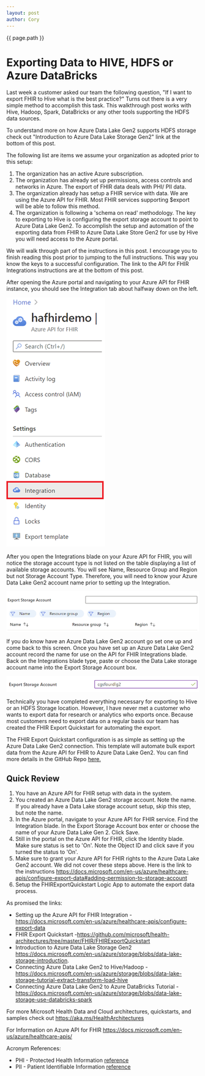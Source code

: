 ```yaml
---
layout: post
author: Cory
---
```


{{ page.path }}

# Exporting Data to HIVE, HDFS or Azure DataBricks

Last week a customer asked our team the following question, "If I want to export FHIR to Hive what is the best practice?" Turns out there is a very simple method to accomplish this task. This walkthrough post works with Hive, Hadoop, Spark, DataBricks or any other tools supporting the HDFS data sources.

To understand more on how Azure Data Lake Gen2 supports HDFS storage check out "Introduction to Azure Data Lake Storage Gen2" link at the bottom of this post.

The following list are items we assume your organization as adopted prior to this setup:

1. The organization has an active Azure subscription.
2. The organization has already set up permissions, access controls and networks in Azure. The export of FHIR data deals with PHI/ PII data.
3. The organization already has setup a FHIR service with data. We are using the Azure API for FHIR. Most FHIR services supporting $export will be able to follow this method.
4. The organization is following a 'schema on read' methodology.
The key to exporting to Hive is configuring the export storage account to point to Azure Data Lake Gen2. To accomplish the setup and automation of the exporting data from FHIR to Azure Data Lake Store Gen2 for use by Hive you will need access to the Azure portal.

We will walk through part of the instructions in this post. I encourage you to finish reading this post prior to jumping to the full instructions. This way you know the keys to a successful configuration. The link to the API for FHIR Integrations instructions are at the bottom of this post.

After opening the Azure portal and navigating to your Azure API for FHIR instance, you should see the Integration tab about halfway down on the left.

![FHIR Integration Button](../assets/images/IntegrationButtonHighlight.png)

After you open the Integrations blade on your Azure API for FHIR, you will notice the storage account type is not listed on the table displaying a list of available storage accounts. You will see Name, Resource Group and Region but not Storage Account Type. Therefore, you will need to know your Azure Data Lake Gen2 account name prior to setting up the Integration.

![FHIR Storage Account Type](../assets/images/FHIRExportStorageAccountType.png)

If you do know have an Azure Data Lake Gen2 account go set one up and come back to this screen. Once you have set up an Azure Data Lake Gen2 account record the name for use on the API for FHIR Integrations blade. Back on the Integrations blade type, paste or choose the Data Lake storage account name into the Export Storage Account box.

![FHIR Export Storage Box](../assets/images/ExportStorageAccountBox.png)

Technically you have completed everything necessary for exporting to Hive or an HDFS Storage location. However, I have never met a customer who wants to export data for research or analytics who exports once. Because most customers need to export data on a regular basis our team has created the FHIR Export Quickstart for automating the export.

The FHIR Export Quickstart configuration is as simple as setting up the Azure Data Lake Gen2 connection. This template will automate bulk export data from the Azure API for FHIR to Azure Data Lake Gen2. You can find more details in the GitHub Repo [here.](https://github.com/microsoft/health-architectures/tree/master/FHIR/FHIRExportQuickstart)

## Quick Review

1. You have an Azure API for FHIR setup with data in the system.
2. You created an Azure Data Lake Gen2 storage account. Note the name. If you already have a Data Lake storage account setup, skip this step, but note the name.
3. In the Azure portal, navigate to your Azure API for FHIR service. Find the Integration blade. In the Export Storage Account box enter or choose the name of your Azure Data Lake Gen 2. Click Save.
4. Still in the portal on the Azure API for FHIR, click the Identity blade. Make sure status is set to 'On'. Note the Object ID and click save if you turned the status to 'On'.
5. Make sure to grant your Azure API for FHIR rights to the Azure Data Lake Gen2 account. We did not cover these steps above. Here is the link to the instructions <https://docs.microsoft.com/en-us/azure/healthcare-apis/configure-export-data#adding-permission-to-storage-account>
6. Setup the FHIRExportQuickstart Logic App to automate the export data process.

As promised the links:

- Setting up the Azure API for FHIR Integration - <https://docs.microsoft.com/en-us/azure/healthcare-apis/configure-export-data>
- FHIR Export Quickstart -<https://github.com/microsoft/health-architectures/tree/master/FHIR/FHIRExportQuickstart>
- Introduction to Azure Data Lake Storage Gen2 <https://docs.microsoft.com/en-us/azure/storage/blobs/data-lake-storage-introduction>.
- Connecting Azure Data Lake Gen2 to Hive/Hadoop - <https://docs.microsoft.com/en-us/azure/storage/blobs/data-lake-storage-tutorial-extract-transform-load-hive>
- Connecting Azure Data Lake Gen2 to Azure DataBricks Tutorial - <https://docs.microsoft.com/en-us/azure/storage/blobs/data-lake-storage-use-databricks-spark>

For more Microsoft Health Data and Cloud architectures, quickstarts, and samples check out <https://aka.ms/HealthArchitectures>

For Information on Azure API for FHIR <https://docs.microsoft.com/en-us/azure/healthcare-apis/>

Acronym References:

- PHI - Protected Health Information [reference](https://en.wikipedia.org/wiki/Protected_health_information)
- PII - Patient Identifiable Information [reference](https://www.investopedia.com/terms/p/personally-identifiable-information-pii.asp)
